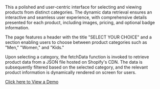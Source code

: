 This a polished and user-centric interface for selecting and viewing products from distinct categories. The dynamic data retrieval ensures an interactive and seamless user experience, with comprehensive details presented for each product, including images, pricing, and optional badge information.

The page features a header with the title "SELECT YOUR CHOICE" and a section enabling users to choose between product categories such as "Men," "Women," and "Kids."

Upon selecting a category, the fetchData function is invoked to retrieve product data from a JSON file hosted on Shopify's CDN. The data is subsequently filtered based on the selected category, and the relevant product information is dynamically rendered on screen for users.

<a href="https://rvp6696.github.io/Coding-Assessment-L2/" target="_new"> Click here to View a Demo </a>
